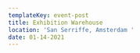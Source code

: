 ```yaml
---
templateKey: event-post
title: Exhibition Warehouse
location: 'San Serriffe, Amsterdam '
date: 01-14-2021
---
```


